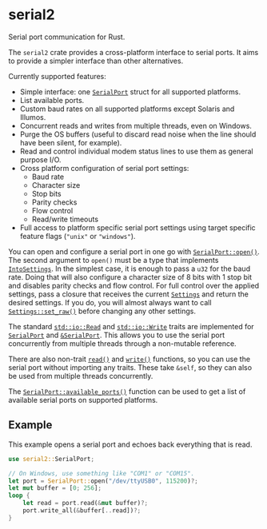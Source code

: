 # serial2

Serial port communication for Rust.

The `serial2` crate provides a cross-platform interface to serial ports.
It aims to provide a simpler interface than other alternatives.

Currently supported features:
* Simple interface: one [`SerialPort`] struct for all supported platforms.
* List available ports.
* Custom baud rates on all supported platforms except Solaris and Illumos.
* Concurrent reads and writes from multiple threads, even on Windows.
* Purge the OS buffers (useful to discard read noise when the line should have been silent, for example).
* Read and control individual modem status lines to use them as general purpose I/O.
* Cross platform configuration of serial port settings:
  * Baud rate
  * Character size
  * Stop bits
  * Parity checks
  * Flow control
  * Read/write timeouts
* Full access to platform specific serial port settings using target specific feature flags (`"unix"` or `"windows"`).

You can open and configure a serial port in one go with [`SerialPort::open()`].
The second argument to `open()` must be a type that implements [`IntoSettings`].
In the simplest case, it is enough to pass a `u32` for the baud rate.
Doing that will also configure a character size of 8 bits with 1 stop bit and disables parity checks and flow control.
For full control over the applied settings, pass a closure that receives the current [`Settings`] and return the desired settings.
If you do, you will almost always want to call [`Settings::set_raw()`] before changing any other settings.

The standard [`std::io::Read`] and [`std::io::Write`] traits are implemented for [`SerialPort`] and  [`&SerialPort`][`SerialPort`].
This allows you to use the serial port concurrently from multiple threads through a non-mutable reference.

There are also non-trait [`read()`][SerialPort::read()] and [`write()`][SerialPort::write()] functions,
so you can use the serial port without importing any traits.
These take `&self`, so they can also be used from multiple threads concurrently.

The [`SerialPort::available_ports()`] function can be used to get a list of available serial ports on supported platforms.

## Example
This example opens a serial port and echoes back everything that is read.

```rust
use serial2::SerialPort;

// On Windows, use something like "COM1" or "COM15".
let port = SerialPort::open("/dev/ttyUSB0", 115200)?;
let mut buffer = [0; 256];
loop {
    let read = port.read(&mut buffer)?;
    port.write_all(&buffer[..read])?;
}
```

[`SerialPort`]: https://docs.rs/serial2/latest/serial2/struct.SerialPort.html
[`SerialPort::open()`]: https://docs.rs/serial2/latest/serial2/struct.SerialPort.html#method.open
[`IntoSettings`]: https://docs.rs/serial2/latest/serial2/trait.IntoSettings.html
[`Settings`]: https://docs.rs/serial2/latest/serial2/struct.Settings.html
[`Settings::set_raw()`]: https://docs.rs/serial2/latest/serial2/struct.Settings.html#method.set_raw
[`std::io::Read`]: https://doc.rust-lang.org/stable/std/io/trait.Read.html
[`std::io::Write`]: https://doc.rust-lang.org/stable/std/io/trait.Write.html
[SerialPort::read()]: https://docs.rs/serial2/latest/serial2/struct.SerialPort.html#method.read
[SerialPort::write()]: https://docs.rs/serial2/latest/serial2/struct.SerialPort.html#method.write
[`SerialPort::available_ports()`]: https://docs.rs/serial2/latest/serial2/struct.SerialPort.html#method.available_ports

